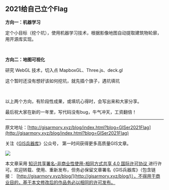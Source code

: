 ## 2021给自己立个Flag



**方向一：机器学习**

定个小目标（挖个坑），使用机器学习技术，根据影像地图自动提取建筑物轮廓，用开源库实现。 

<br/>

**方向二：地图可视化**

研究 WebGL 技术，切入点 MapboxGL、Three.js、deck.gl

这个暂时还没有想好该如何挖坑，就先插个旗子，遇坑填坑

<br/>

以上两个方向，有阶段性成果，或填坑心得时，会写出来和大家分享。

最后祝大家在新的一年里，写代码没有bug，牛气冲天，工资翻倍！





* * *

原文地址：[http://gisarmory.xyz/blog/index.html?blog=GISer2021Flag](http://gisarmory.xyz/blog/index.html?blog=GISer2021Flag)

关注《[GIS兵器库](http://gisarmory.xyz/blog/index.html?blog=wechat)》公众号， 第一时间获得更多高质量GIS文章。

![](http://blogimage.gisarmory.xyz/20200923063756.png)

本文章采用 [知识共享署名-非商业性使用-相同方式共享 4.0 国际许可协议 ](https://creativecommons.org/licenses/by-nc-sa/4.0/deed.zh)进行许可。欢迎转载、使用、重新发布，但务必保留文章署名《GIS兵器库》（包含链接：  [http://gisarmory.xyz/blog/](http://gisarmory.xyz/blog/)），不得用于商业目的，基于本文修改后的作品务必以相同的许可发布。


